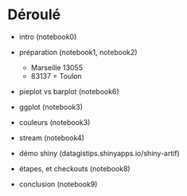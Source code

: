 # Déroulé

- intro (notebook0)

- préparation (notebook1, notebook2)
	- Marseille 13055
	- 83137 = Toulon

- pieplot vs barplot (notebook6)

- ggplot (notebook3)
- couleurs (notebook3)

- stream (notebook4)

- démo shiny (datagistips.shinyapps.io/shiny-artif)
- étapes, et checkouts (notebook8)

- conclusion (notebook9)